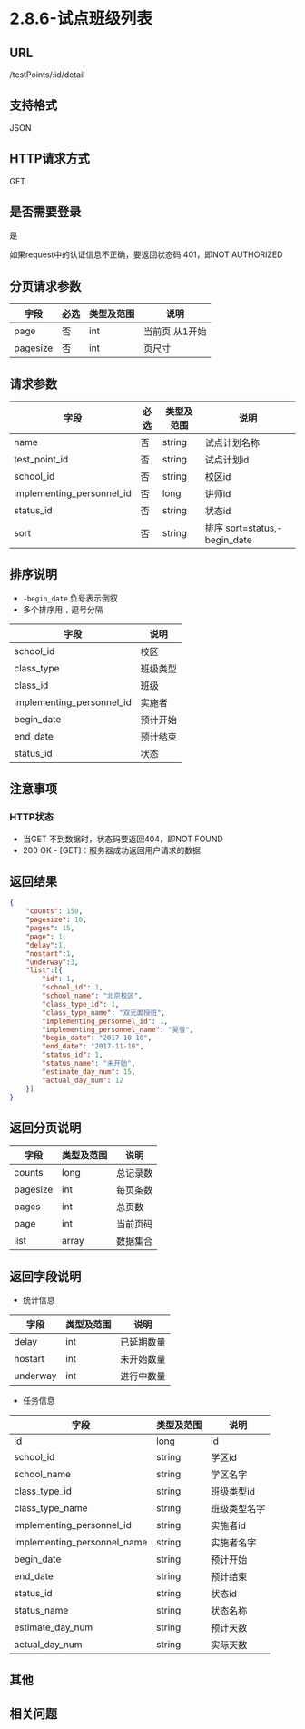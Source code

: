 # 2.8.6-试点班级列表

## URL

/testPoints/:id/detail

## 支持格式

JSON

## HTTP请求方式

GET

## 是否需要登录

是

如果request中的认证信息不正确，要返回状态码 401，即NOT AUTHORIZED

## 分页请求参数

字段 | 必选 | 类型及范围 | 说明
----|------|----------|-------------
page        |   否   | int    | 当前页 从1开始
pagesize    |   否   | int    | 页尺寸

## 请求参数

字段 | 必选 | 类型及范围 | 说明
----|------|----------|-------------
name                        |   否   | string  | 试点计划名称
test_point_id               |   否   | string  | 试点计划id
school_id                   |   否   | string  | 校区id
implementing_personnel_id   |   否   | long    | 讲师id
status_id                   |   否   | string  | 状态id
sort                        |   否   | string  | 排序 sort=status,-begin_date

## 排序说明

- `-begin_date` 负号表示倒叙
- 多个排序用 `,` 逗号分隔

字段 | 说明
----|------
school_id                   | 校区
class_type                  | 班级类型
class_id                    | 班级
implementing_personnel_id   | 实施者
begin_date                  | 预计开始
end_date                    | 预计结束
status_id                   | 状态

## 注意事项

### HTTP状态

- 当GET 不到数据时，状态码要返回404，即NOT FOUND
- 200 OK - [GET]：服务器成功返回用户请求的数据

## 返回结果

```json
{
    "counts": 150,
    "pagesize": 10,
    "pages": 15,
    "page": 1,
    "delay":1,
    "nostart":1,
    "underway":3,
    "list":[{
        "id": 1,
        "school_id": 1,
        "school_name": "北京校区",
        "class_type_id": 1,
        "class_type_name": "双元面授班",
        "implementing_personnel_id": 1,
        "implementing_personnel_name": "吴雪",
        "begin_date": "2017-10-10",
        "end_date": "2017-11-10",
        "status_id": 1,
        "status_name": "未开始",
        "estimate_day_num": 15,
        "actual_day_num": 12
    }]
}
```

## 返回分页说明

字段 | 类型及范围 | 说明
----|----------|-------------
counts      | long   | 总记录数
pagesize    | int    | 每页条数
pages       | int    | 总页数
page        | int    | 当前页码
list        | array  | 数据集合

## 返回字段说明

- 统计信息

字段 | 类型及范围 | 说明
----|----------|-------------
delay     | int  | 已延期数量
nostart   | int  | 未开始数量
underway  | int  | 进行中数量

- 任务信息

字段 | 类型及范围 | 说明
----|----------|-------------
id                          | long       | id
school_id                   | string     | 学区id
school_name                 | string     | 学区名字
class_type_id               | string     | 班级类型id
class_type_name             | string     | 班级类型名字
implementing_personnel_id   | string     | 实施者id
implementing_personnel_name | string     | 实施者名字
begin_date                  | string     | 预计开始
end_date                    | string     | 预计结束
status_id                   | string     | 状态id
status_name                 | string     | 状态名称
estimate_day_num            | string     | 预计天数
actual_day_num              | string     | 实际天数

## 其他

## 相关问题
